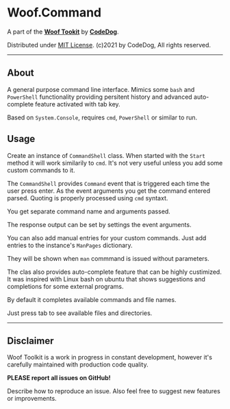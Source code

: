 ﻿# Woof.Command

A part of the [**Woof Tookit**](../../Readme.md)
by **[CodeDog](https://www.codedog.pl)**.

Distributed under [MIT License](https://en.wikipedia.org/wiki/MIT_License).
(c)2021 by CodeDog, All rights reserved.

---

## About

A general purpose command line interface.
Mimics some `bash` and `PowerShell` functionality providing persitent history
and advanced auto-complete feature activated with tab key.

Based on `System.Console`, requires `cmd`, `PowerShell` or similar to run.

## Usage

Create an instance of `CommandShell` class.
When started with the `Start` method it will work similarily to `cmd`.
It's not very useful unless you add some custom commands to it.

The `CommandShell` provides `Command` event that is triggered each time
the user press enter. As the event arguments you get the command
entered parsed. Quoting is properly processed using `cmd` syntaxt.

You get separate command name and arguments passed.

The response output can be set by settings the event arguments.

You can also add manual entries for your custom commands.
Just add entries to the instance's `ManPages` dictionary.

They will be shown when `man` commmand is issued without parameters.

The clas also provides auto-complete feature that can be highly custimized.
It was inspired with Linux bash on ubuntu that shows suggestions and
completions for some external programs.

By default it completes available commands and file names.

Just press tab to see available files and directories.

---

## Disclaimer

Woof Toolkit is a work in progress in constant development,
however it's carefully maintained with production code quality.

**PLEASE report all issues on GitHub!**

Describe how to reproduce an issue.
Also feel free to suggest new features or improvements.